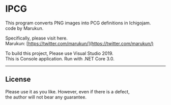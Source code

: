 <!-- IPCG README.md -->

# IPCG

This program converts PNG images into PCG definitions in Ichigojam.  
code by Marukun.

Specifically, please visit here.  
Marukun: [https://twitter.com/marukun/](https://twitter.com/marukun/)

To build this project, Please use Visual Studio 2019.  
This is Console application. Run with .NET Core 3.0.  

---

## License

Please use it as you like. However, even if there is a defect,   
the author will not bear any guarantee.  
